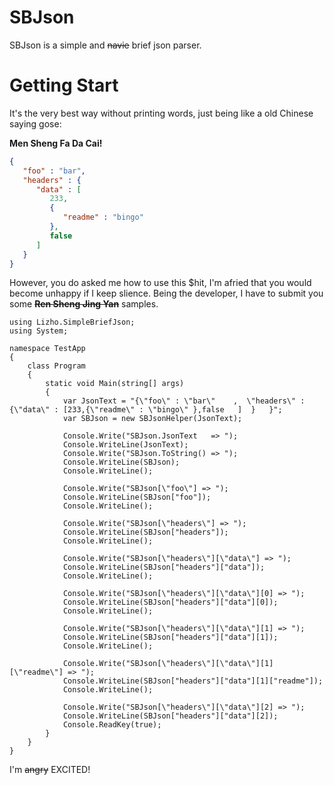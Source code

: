 # SBJson
SBJson is a simple and ~~navie~~ brief json parser.

# Getting Start

It's the very best way without printing words, just being like a old Chinese saying gose:

__Men Sheng Fa Da Cai!__

```json
{
   "foo" : "bar",
   "headers" : {
      "data" : [
         233,
         {
            "readme" : "bingo"
         },
         false
      ]
   }
}
```

However, you do asked me how to use this $hit, I'm afried that you would become unhappy if I keep slience. Being the developer, I have to submit you some ~~__Ren Sheng Jing Yan__~~ samples.

```CSharp
using Lizho.SimpleBriefJson;
using System;

namespace TestApp
{
    class Program
    {
        static void Main(string[] args)
        {
            var JsonText = "{\"foo\" : \"bar\"    ,  \"headers\" : {\"data\" : [233,{\"readme\" : \"bingo\" },false   ]  }   }";
            var SBJson = new SBJsonHelper(JsonText);

            Console.Write("SBJson.JsonText   => ");
            Console.WriteLine(JsonText);
            Console.Write("SBJson.ToString() => ");
            Console.WriteLine(SBJson);
            Console.WriteLine();

            Console.Write("SBJson[\"foo\"] => ");
            Console.WriteLine(SBJson["foo"]);
            Console.WriteLine();

            Console.Write("SBJson[\"headers\"] => ");
            Console.WriteLine(SBJson["headers"]);
            Console.WriteLine();

            Console.Write("SBJson[\"headers\"][\"data\"] => ");
            Console.WriteLine(SBJson["headers"]["data"]);
            Console.WriteLine();

            Console.Write("SBJson[\"headers\"][\"data\"][0] => ");
            Console.WriteLine(SBJson["headers"]["data"][0]);
            Console.WriteLine();

            Console.Write("SBJson[\"headers\"][\"data\"][1] => ");
            Console.WriteLine(SBJson["headers"]["data"][1]);
            Console.WriteLine();

            Console.Write("SBJson[\"headers\"][\"data\"][1][\"readme\"] => ");
            Console.WriteLine(SBJson["headers"]["data"][1]["readme"]);
            Console.WriteLine();

            Console.Write("SBJson[\"headers\"][\"data\"][2] => ");
            Console.WriteLine(SBJson["headers"]["data"][2]);
            Console.ReadKey(true);
        }
    }
}
```

I'm ~~angry~~ EXCITED!